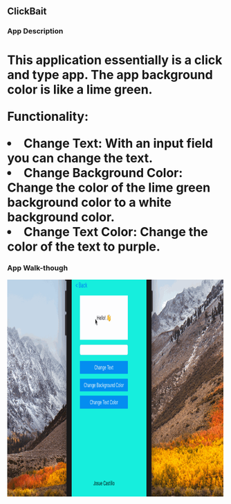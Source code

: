## ClickBait

### App Description
<h1>
This application essentially is a click and type app. The app background color is like a lime green. 

Functionality:
<li>Change Text: With an input field you can change the text.</li>
<li>Change Background Color: Change the color of the lime green background color to a white background color.</li>
<li>Change Text Color: Change the color of the text to purple. </li>
</h1>

### App Walk-though
<img height="500px" width="500px" src="Appgif.gif" width=200><br>
